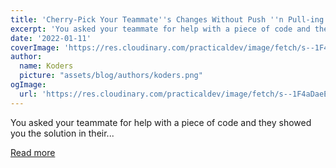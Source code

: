 ```yaml
---
title: 'Cherry-Pick Your Teammate''s Changes Without Push ''n Pull-ing To Your Repo In PyCharm'
excerpt: 'You asked your teammate for help with a piece of code and they showed you the solution in their...'
date: '2022-01-11'
coverImage: 'https://res.cloudinary.com/practicaldev/image/fetch/s--1F4aDaeE--/c_imagga_scale,f_auto,fl_progressive,h_420,q_auto,w_1000/https://dev-to-uploads.s3.amazonaws.com/uploads/articles/wc35d6fj8dboqepowd34.png'
author:
  name: Koders
  picture: "assets/blog/authors/koders.png"
ogImage:
  url: 'https://res.cloudinary.com/practicaldev/image/fetch/s--1F4aDaeE--/c_imagga_scale,f_auto,fl_progressive,h_420,q_auto,w_1000/https://dev-to-uploads.s3.amazonaws.com/uploads/articles/wc35d6fj8dboqepowd34.png'
---
```


You asked your teammate for help with a piece of code and they showed you the solution in their...

[Read more](https://dev.to/gitlive/cherry-pick-your-teammates-changes-without-push-n-pull-ing-to-your-repo-in-pycharm-eej)
